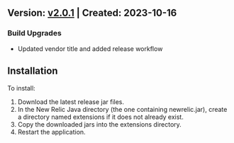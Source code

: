 ## Version: [v2.0.1](https://github.com/newrelic-experimental/newrelic-java-quarkus/releases/tag/v2.0.1) | Created: 2023-10-16
### Build Upgrades
- Updated vendor title and added release workflow


## Installation

To install:

1. Download the latest release jar files.
2. In the New Relic Java directory (the one containing newrelic.jar), create a directory named extensions if it does not already exist.
3. Copy the downloaded jars into the extensions directory.
4. Restart the application.   

